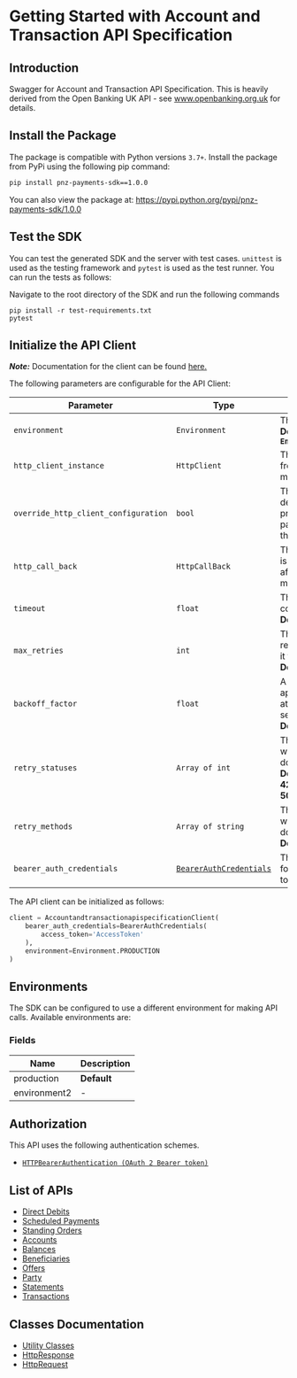 
# Getting Started with Account and Transaction API Specification

## Introduction

Swagger for Account and Transaction API Specification. This is heavily derived from the Open Banking UK API - see www.openbanking.org.uk for details.

## Install the Package

The package is compatible with Python versions `3.7+`.
Install the package from PyPi using the following pip command:

```bash
pip install pnz-payments-sdk==1.0.0
```

You can also view the package at:
https://pypi.python.org/pypi/pnz-payments-sdk/1.0.0

## Test the SDK

You can test the generated SDK and the server with test cases. `unittest` is used as the testing framework and `pytest` is used as the test runner. You can run the tests as follows:

Navigate to the root directory of the SDK and run the following commands

```
pip install -r test-requirements.txt
pytest
```

## Initialize the API Client

**_Note:_** Documentation for the client can be found [here.](https://www.github.com/sdks-io/pnz-payments-python-sdk/tree/1.0.0/doc/client.md)

The following parameters are configurable for the API Client:

| Parameter | Type | Description |
|  --- | --- | --- |
| `environment` | `Environment` | The API environment. <br> **Default: `Environment.PRODUCTION`** |
| `http_client_instance` | `HttpClient` | The Http Client passed from the sdk user for making requests |
| `override_http_client_configuration` | `bool` | The value which determines to override properties of the passed Http Client from the sdk user |
| `http_call_back` | `HttpCallBack` | The callback value that is invoked before and after an HTTP call is made to an endpoint |
| `timeout` | `float` | The value to use for connection timeout. <br> **Default: 60** |
| `max_retries` | `int` | The number of times to retry an endpoint call if it fails. <br> **Default: 0** |
| `backoff_factor` | `float` | A backoff factor to apply between attempts after the second try. <br> **Default: 2** |
| `retry_statuses` | `Array of int` | The http statuses on which retry is to be done. <br> **Default: [408, 413, 429, 500, 502, 503, 504, 521, 522, 524]** |
| `retry_methods` | `Array of string` | The http methods on which retry is to be done. <br> **Default: ['GET', 'PUT']** |
| `bearer_auth_credentials` | [`BearerAuthCredentials`](https://www.github.com/sdks-io/pnz-payments-python-sdk/tree/1.0.0/doc/auth/oauth-2-bearer-token.md) | The credential object for OAuth 2 Bearer token |

The API client can be initialized as follows:

```python
client = AccountandtransactionapispecificationClient(
    bearer_auth_credentials=BearerAuthCredentials(
        access_token='AccessToken'
    ),
    environment=Environment.PRODUCTION
)
```

## Environments

The SDK can be configured to use a different environment for making API calls. Available environments are:

### Fields

| Name | Description |
|  --- | --- |
| production | **Default** |
| environment2 | - |

## Authorization

This API uses the following authentication schemes.

* [`HTTPBearerAuthentication (OAuth 2 Bearer token)`](https://www.github.com/sdks-io/pnz-payments-python-sdk/tree/1.0.0/doc/auth/oauth-2-bearer-token.md)

## List of APIs

* [Direct Debits](https://www.github.com/sdks-io/pnz-payments-python-sdk/tree/1.0.0/doc/controllers/direct-debits.md)
* [Scheduled Payments](https://www.github.com/sdks-io/pnz-payments-python-sdk/tree/1.0.0/doc/controllers/scheduled-payments.md)
* [Standing Orders](https://www.github.com/sdks-io/pnz-payments-python-sdk/tree/1.0.0/doc/controllers/standing-orders.md)
* [Accounts](https://www.github.com/sdks-io/pnz-payments-python-sdk/tree/1.0.0/doc/controllers/accounts.md)
* [Balances](https://www.github.com/sdks-io/pnz-payments-python-sdk/tree/1.0.0/doc/controllers/balances.md)
* [Beneficiaries](https://www.github.com/sdks-io/pnz-payments-python-sdk/tree/1.0.0/doc/controllers/beneficiaries.md)
* [Offers](https://www.github.com/sdks-io/pnz-payments-python-sdk/tree/1.0.0/doc/controllers/offers.md)
* [Party](https://www.github.com/sdks-io/pnz-payments-python-sdk/tree/1.0.0/doc/controllers/party.md)
* [Statements](https://www.github.com/sdks-io/pnz-payments-python-sdk/tree/1.0.0/doc/controllers/statements.md)
* [Transactions](https://www.github.com/sdks-io/pnz-payments-python-sdk/tree/1.0.0/doc/controllers/transactions.md)

## Classes Documentation

* [Utility Classes](https://www.github.com/sdks-io/pnz-payments-python-sdk/tree/1.0.0/doc/utility-classes.md)
* [HttpResponse](https://www.github.com/sdks-io/pnz-payments-python-sdk/tree/1.0.0/doc/http-response.md)
* [HttpRequest](https://www.github.com/sdks-io/pnz-payments-python-sdk/tree/1.0.0/doc/http-request.md)

